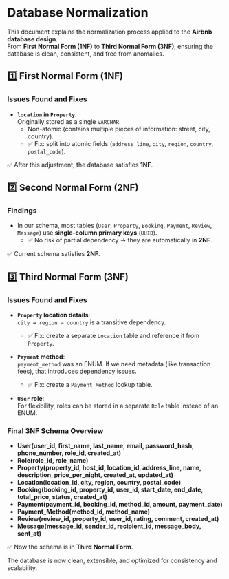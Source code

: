 # Database Normalization

This document explains the normalization process applied to the **Airbnb database design**.  
From **First Normal Form (1NF)** to **Third Normal Form (3NF)**, ensuring the database is clean, consistent, and free from anomalies.



## 1️⃣ First Normal Form (1NF)

### Issues Found and Fixes
- **`location` in `Property`**:  
  Originally stored as a single `VARCHAR`.  
  -  Non-atomic (contains multiple pieces of information: street, city, country).  
  - ✅ Fix: split into atomic fields (`address_line`, `city`, `region`, `country`, `postal_code`).

✅ After this adjustment, the database satisfies **1NF**.



## 2️⃣ Second Normal Form (2NF)


### Findings
- In our schema, most tables (`User`, `Property`, `Booking`, `Payment`, `Review`, `Message`) use **single-column primary keys** (`UUID`).  
  - ✅ No risk of partial dependency → they are automatically in **2NF**.

✅ Current schema satisfies **2NF**.



## 3️⃣ Third Normal Form (3NF)

### Issues Found and Fixes
- **`Property` location details**:  
  `city → region → country` is a transitive dependency.  
  - ✅ Fix: create a separate `Location` table and reference it from `Property`.

- **`Payment` method**:  
  `payment_method` was an ENUM. If we need metadata (like transaction fees), that introduces dependency issues.  
  - ✅ Fix: create a `Payment_Method` lookup table.

- **`User` role**:  
  For flexibility, roles can be stored in a separate `Role` table instead of an ENUM.  

### Final 3NF Schema Overview
- **User(user_id, first_name, last_name, email, password_hash, phone_number, role_id, created_at)**  
- **Role(role_id, role_name)**  
- **Property(property_id, host_id, location_id, address_line, name, description, price_per_night, created_at, updated_at)**  
- **Location(location_id, city, region, country, postal_code)**  
- **Booking(booking_id, property_id, user_id, start_date, end_date, total_price, status, created_at)**  
- **Payment(payment_id, booking_id, method_id, amount, payment_date)**  
- **Payment_Method(method_id, method_name)**  
- **Review(review_id, property_id, user_id, rating, comment, created_at)**  
- **Message(message_id, sender_id, recipient_id, message_body, sent_at)**  

✅ Now the schema is in **Third Normal Form**.



The database is now clean, extensible, and optimized for consistency and scalability.
